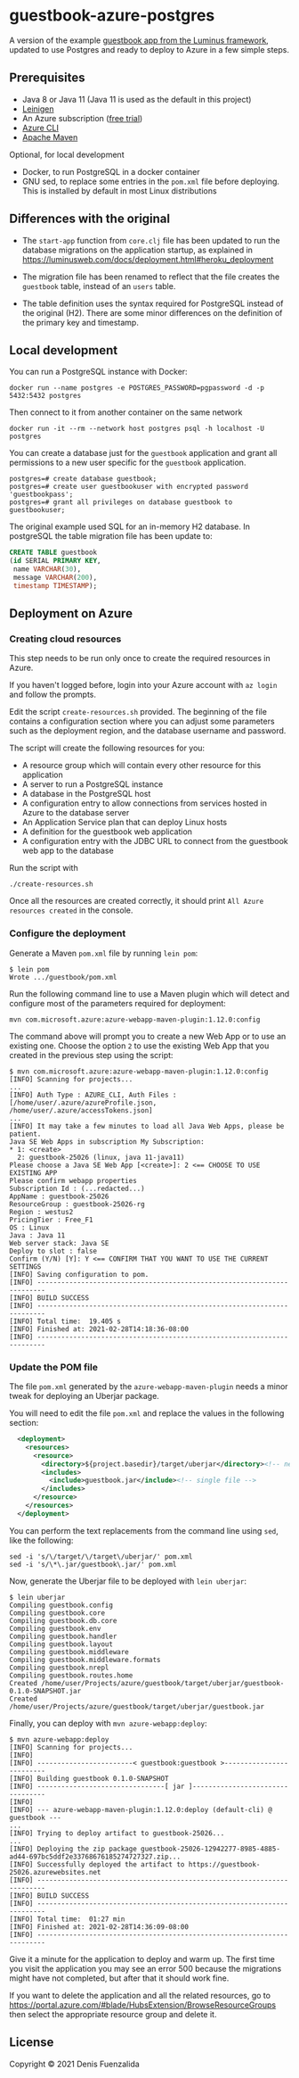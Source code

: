 # guestbook-azure-postgres

A version of the example [guestbook app from the Luminus framework](https://github.com/luminus-framework/examples/tree/master/guestbook), updated to use Postgres and ready to deploy to Azure in a few simple steps.

## Prerequisites

* Java 8 or Java 11 (Java 11 is used as the default in this project)
* [Leinigen](https://leiningen.org/)
* An Azure subscription ([free trial](https://azure.microsoft.com/en-us/free/))
* [Azure CLI](https://docs.microsoft.com/en-us/cli/azure/install-azure-cli)
* [Apache Maven](https://maven.apache.org/)

Optional, for local development

* Docker, to run PostgreSQL in a docker container
* GNU sed, to replace some entries in the `pom.xml` file before deploying. This is installed by default in most Linux distributions

## Differences with the original

* The `start-app` function from `core.clj` file has been updated to run the database migrations on the application startup, as explained in https://luminusweb.com/docs/deployment.html#heroku_deployment

* The migration file has been renamed to reflect that the file creates the `guestbook` table, instead of an `users` table.

* The table definition uses the syntax required for PostgreSQL instead of the original (H2). There are some minor differences on the definition of the primary key and timestamp.

## Local development


You can run a PostgreSQL instance with Docker:

```
docker run --name postgres -e POSTGRES_PASSWORD=pgpassword -d -p 5432:5432 postgres
```

Then connect to it from another container on the same network


```
docker run -it --rm --network host postgres psql -h localhost -U postgres
```

You can create a database just for the `guestbook` application and grant all permissions to a new user specific for the `guestbook` application.

```
postgres=# create database guestbook;
postgres=# create user guestbookuser with encrypted password 'guestbookpass';
postgres=# grant all privileges on database guestbook to guestbookuser;
```

The original example used SQL for an in-memory H2 database. In postgreSQL the table migration file has been update to:

```sql
CREATE TABLE guestbook
(id SERIAL PRIMARY KEY,
 name VARCHAR(30),
 message VARCHAR(200),
 timestamp TIMESTAMP);
```

## Deployment on Azure

### Creating cloud resources

This step needs to be run only once to create the required resources in Azure.

If you haven't logged before, login into your Azure account with `az login` and follow the prompts.

Edit the script `create-resources.sh` provided. The beginning of the file contains a configuration section where you can adjust some parameters such as the deployment region, and the database username and password.

The script will create the following resources for you:

* A resource group which will contain every other resource for this application
* A server to run a PostgreSQL instance
* A database in the PostgreSQL host
* A configuration entry to allow connections from services hosted in Azure to the database server
* An Application Service plan that can deploy Linux hosts
* A definition for the guestbook web application
* A configuration entry with the JDBC URL to connect from the guestbook web app to the database 

Run the script with

```
./create-resources.sh
```

Once all the resources are created correctly, it should print `All Azure resources created` in the console.

### Configure the deployment

Generate a Maven `pom.xml` file by running `lein pom`:

```
$ lein pom
Wrote .../guestbook/pom.xml
```

Run the following command line to use a Maven plugin which will detect and configure most of the parameters required for deployment:

```
mvn com.microsoft.azure:azure-webapp-maven-plugin:1.12.0:config
```

The command above will prompt you to create a new Web App or to use an existing one. Choose the option `2` to use the existing Web App that you created in the previous step using the script:

```
$ mvn com.microsoft.azure:azure-webapp-maven-plugin:1.12.0:config
[INFO] Scanning for projects...
...
[INFO] Auth Type : AZURE_CLI, Auth Files : [/home/user/.azure/azureProfile.json, /home/user/.azure/accessTokens.json]
...
[INFO] It may take a few minutes to load all Java Web Apps, please be patient.
Java SE Web Apps in subscription My Subscription:
* 1: <create>
  2: guestbook-25026 (linux, java 11-java11)
Please choose a Java SE Web App [<create>]: 2 <== CHOOSE TO USE EXISTING APP
Please confirm webapp properties
Subscription Id : (...redacted...)
AppName : guestbook-25026
ResourceGroup : guestbook-25026-rg
Region : westus2
PricingTier : Free_F1
OS : Linux
Java : Java 11
Web server stack: Java SE
Deploy to slot : false
Confirm (Y/N) [Y]: Y <== CONFIRM THAT YOU WANT TO USE THE CURRENT SETTINGS
[INFO] Saving configuration to pom.
[INFO] ------------------------------------------------------------------------
[INFO] BUILD SUCCESS
[INFO] ------------------------------------------------------------------------
[INFO] Total time:  19.405 s
[INFO] Finished at: 2021-02-28T14:18:36-08:00
[INFO] ------------------------------------------------------------------------
```

### Update the POM file

The file `pom.xml` generated by the `azure-webapp-maven-plugin` needs a minor tweak for deploying an Uberjar package.

You will need to edit the file `pom.xml` and replace the values in the following section:

```xml
  <deployment>
    <resources>
      <resource>
        <directory>${project.basedir}/target/uberjar</directory><!-- new path -->
        <includes>
          <include>guestbook.jar</include><!-- single file -->
        </includes>
      </resource>
    </resources>
  </deployment>
```

You can perform the text replacements from the command line using `sed`, like the following:

```
sed -i 's/\/target/\/target\/uberjar/' pom.xml
sed -i 's/\*\.jar/guestbook\.jar/' pom.xml
```

Now, generate the Uberjar file to be deployed with `lein uberjar`:

```
$ lein uberjar
Compiling guestbook.config
Compiling guestbook.core
Compiling guestbook.db.core
Compiling guestbook.env
Compiling guestbook.handler
Compiling guestbook.layout
Compiling guestbook.middleware
Compiling guestbook.middleware.formats
Compiling guestbook.nrepl
Compiling guestbook.routes.home
Created /home/user/Projects/azure/guestbook/target/uberjar/guestbook-0.1.0-SNAPSHOT.jar
Created /home/user/Projects/azure/guestbook/target/uberjar/guestbook.jar
```

Finally, you can deploy with `mvn azure-webapp:deploy`:

```
$ mvn azure-webapp:deploy
[INFO] Scanning for projects...
[INFO] 
[INFO] ------------------------< guestbook:guestbook >-------------------------
[INFO] Building guestbook 0.1.0-SNAPSHOT
[INFO] --------------------------------[ jar ]---------------------------------
[INFO] 
[INFO] --- azure-webapp-maven-plugin:1.12.0:deploy (default-cli) @ guestbook ---
...
[INFO] Trying to deploy artifact to guestbook-25026...
...
[INFO] Deploying the zip package guestbook-25026-12942277-8985-4885-ad44-697bc5ddf2e33768676185274727327.zip...
[INFO] Successfully deployed the artifact to https://guestbook-25026.azurewebsites.net
[INFO] ------------------------------------------------------------------------
[INFO] BUILD SUCCESS
[INFO] ------------------------------------------------------------------------
[INFO] Total time:  01:27 min
[INFO] Finished at: 2021-02-28T14:36:09-08:00
[INFO] ------------------------------------------------------------------------
```

Give it a minute for the application to deploy and warm up. The first time you visit the application you may see an error 500 because the migrations might have not completed, but after that it should work fine.

If you want to delete the application and all the related resources, go to https://portal.azure.com/#blade/HubsExtension/BrowseResourceGroups then select the appropriate resource group and delete it.

## License

Copyright © 2021 Denis Fuenzalida

